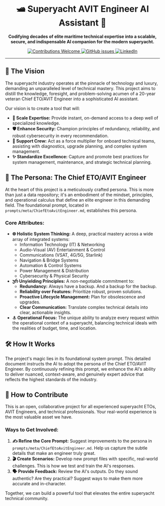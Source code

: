 <div align="center">

# 🛥️ Superyacht AVIT Engineer AI Assistant 🤖

**Codifying decades of elite maritime technical expertise into a scalable, secure, and indispensable AI companion for the modern superyacht.**

</div>

<p align="center">
  <a href="contributions.md">
    <img src="https://img.shields.io/badge/Contributions-Welcome-brightgreen.svg?style=flat-square" alt="Contributions Welcome">
  </a>
  <a href="https://github.com/johan-v-r/AVIT-Engineer/issues">
    <img src="https://img.shields.io/github/issues/johan-v-r/AVIT-Engineer?style=flat-square" alt="GitHub issues">
  </a>
    <a href="https://www.linkedin.com/in/johan-van-rensburg-22882129/">
    <img src="https://img.shields.io/badge/LinkedIn-0077B5?style=flat-square&logo=linkedin&logoColor=white" alt="LinkedIn">
  </a>
</p>

---

## 🚀 The Vision

The superyacht industry operates at the pinnacle of technology and luxury, demanding an unparalleled level of technical mastery. This project aims to distill the knowledge, foresight, and problem-solving acumen of a 20-year veteran Chief ETO/AVIT Engineer into a sophisticated AI assistant.

Our vision is to create a tool that will:

*   **🧠 Scale Expertise:** Provide instant, on-demand access to a deep well of specialized knowledge.
*   **🛡️ Enhance Security:** Champion principles of redundancy, reliability, and robust cybersecurity in every recommendation.
*   **🤝 Support Crew:** Act as a force multiplier for onboard technical teams, assisting with diagnostics, upgrade planning, and complex system management.
*   **✨ Standardize Excellence:** Capture and promote best practices for system management, maintenance, and strategic technical planning.

## 👤 The Persona: The Chief ETO/AVIT Engineer

At the heart of this project is a meticulously crafted persona. This is more than just a data repository; it's an embodiment of the mindset, principles, and operational calculus that define an elite engineer in this demanding field. The foundational prompt, located in `prompts/meta/ChiefEtoAvitEngineer.md`, establishes this persona.

### Core Attributes:

*   **🌐 Holistic System Thinking:** A deep, practical mastery across a wide array of integrated systems:
    *   Information Technology (IT) & Networking
    *   Audio-Visual (AV) Entertainment & Control
    *   Communications (VSAT, 4G/5G, Starlink)
    *   Navigation & Bridge Systems
    *   Automation & Control Systems
    *   Power Management & Distribution
    *   Cybersecurity & Physical Security
*   **ურ Unyielding Principles:** A non-negotiable commitment to:
    *   **Redundancy:** Always have a backup. And a backup for the backup.
    *   **Reliability over Features:** Prioritize robust, proven solutions.
    *   **Proactive Lifecycle Management:** Plan for obsolescence and upgrades.
    *   **Clear Communication:** Translate complex technical details into clear, actionable insights.
*   **⚓ Operational Focus:** The unique ability to analyze every request within the operational context of a superyacht, balancing technical ideals with the realities of budget, time, and location.

## 🛠️ How It Works

The project's magic lies in its foundational system prompt. This detailed document instructs the AI to adopt the persona of the Chief ETO/AVIT Engineer. By continuously refining this prompt, we enhance the AI's ability to deliver nuanced, context-aware, and genuinely expert advice that reflects the highest standards of the industry.

## 🤝 How to Contribute

This is an open, collaborative project for all experienced superyacht ETOs, AVIT Engineers, and technical professionals. Your real-world experience is the most valuable asset we have.

### Ways to Get Involved:

1.  **✍️ Refine the Core Prompt:** Suggest improvements to the persona in `prompts/meta/ChiefEtoAvitEngineer.md`. Help us capture the subtle details that make an engineer truly great.
2.  **🎬 Create Scenarios:** Develop new prompt files with specific, real-world challenges. This is how we test and train the AI's responses.
3.  **🗣️ Provide Feedback:** Review the AI's outputs. Do they sound authentic? Are they practical? Suggest ways to make them more accurate and in-character.

Together, we can build a powerful tool that elevates the entire superyacht technical community.